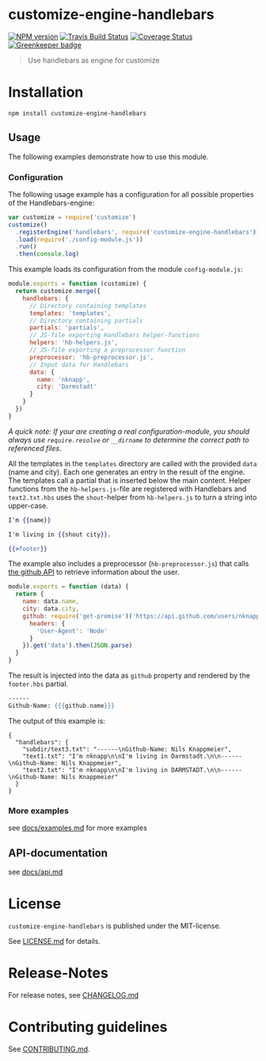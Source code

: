 # customize-engine-handlebars 

[![NPM version](https://badge.fury.io/js/customize-engine-handlebars.svg)](http://badge.fury.io/js/customize-engine-handlebars)
[![Travis Build Status](https://travis-ci.org/bootprint/customize-engine-handlebars.svg?branch=master)](https://travis-ci.org/bootprint/customize-engine-handlebars)
[![Coverage Status](https://img.shields.io/coveralls/bootprint/customize-engine-handlebars.svg)](https://coveralls.io/r/bootprint/customize-engine-handlebars)
[![Greenkeeper badge](https://badges.greenkeeper.io/bootprint/customize-engine-handlebars.svg)](https://greenkeeper.io/)

> Use handlebars as engine for customize


# Installation

```
npm install customize-engine-handlebars
```

## Usage

The following examples demonstrate how to use this module. 

### Configuration

The following usage example has a configuration for all possible properties
of the Handlebars-engine:

```js
var customize = require('customize')
customize()
  .registerEngine('handlebars', require('customize-engine-handlebars'))
  .load(require('./config-module.js'))
  .run()
  .then(console.log)
```

This example loads its configuration from the module `config-module.js`:

```js
module.exports = function (customize) {
  return customize.merge({
    handlebars: {
      // Directory containing templates
      templates: 'templates',
      // Directory containing partials
      partials: 'partials',
      // JS-file exporting Handlebars helper-functions
      helpers: 'hb-helpers.js',
      // JS-file exporting a preprocessor function
      preprocessor: 'hb-preprocessor.js',
      // Input data for Handlebars
      data: {
        name: 'nknapp',
        city: 'Darmstadt'
      }
    }
  })
}

```


*A quick note: If your are creating a real configuration-module, you should always
use `require.resolve` or `__dirname` to determine the correct path to referenced files.*

All the templates in the `templates` directory are called with the provided `data` (name and city).
Each one generates an entry in the result of the engine. The templates call a partial that is 
inserted below the main content. Helper functions from the `hb-helpers.js`-file are registered 
with Handlebars and `text2.txt.hbs` uses the `shout`-helper from `hb-helpers.js` to turn a 
string into upper-case. 

```hbs
I'm {{name}}

I'm living in {{shout city}}.

{{>footer}}
```


The example also includes a preprocessor (`hb-preprocessor.js`) that calls 
[the github API](https://developer.github.com/v3/users/#get-a-single-user)
to retrieve information about the user. 

```js
module.exports = function (data) {
  return {
    name: data.name,
    city: data.city,
    github: require('get-promise')('https://api.github.com/users/nknapp', {
      headers: {
        'User-Agent': 'Node'
      }
    }).get('data').then(JSON.parse)
  }
}

```


The result is injected into the data as `github` property and rendered by 
the `footer.hbs` partial.

```hbs
------
Github-Name: {{{github.name}}}
```


The output of this example is:

```
{
  "handlebars": {
    "subdir/text3.txt": "------\nGithub-Name: Nils Knappmeier",
    "text1.txt": "I'm nknapp\n\nI'm living in Darmstadt.\n\n------\nGithub-Name: Nils Knappmeier",
    "text2.txt": "I'm nknapp\n\nI'm living in DARMSTADT.\n\n------\nGithub-Name: Nils Knappmeier"
  }
}
```

### More examples

see [docs/examples.md](docs/examples.md) for more examples
## API-documentation

see [docs/api.md](docs/api.md)

# License

`customize-engine-handlebars` is published under the MIT-license.

See [LICENSE.md](LICENSE.md) for details.


# Release-Notes
 
For release notes, see [CHANGELOG.md](CHANGELOG.md)
 
# Contributing guidelines

See [CONTRIBUTING.md](CONTRIBUTING.md).